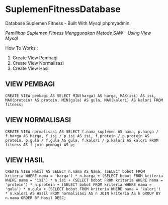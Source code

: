 # SuplemenFitnessDatabase
Database Suplemen Fitness - Built With Mysql phpmyadmin

*Pemilihan Suplemen Fitness Menggunakan Metode SAW - Using View Mysql*

How To Works :
1. Create View Pembagi
2. Create View Normalisasi
3. Create View Hasil



## VIEW PEMBAGI

```mysql
CREATE VIEW pembagi AS SELECT MIN(harga) AS harga, MAX(isi) AS isi, MAX(protein) AS protein, MIN(gula) AS gula, MAX(kalori) AS kalori FROM fitness;
```

## VIEW NORMALISASI

```mysql
CREATE VIEW normalisasi AS SELECT f.nama_suplemen AS nama, p.harga / f.harga AS harga, f.isi / p.isi AS isi, f.protein / p.protein AS protein, p.gula / f.gula AS gula, f.kalori / p.kalori AS kalori FROM fitness AS f join pembagi AS p;
```


## VIEW HASIL

```mysql
CREATE VIEW Hasil AS SELECT n.nama AS Nama, (SELECT bobot FROM kriteria WHERE nama = 'harga') * n.harga + (SELECT bobot FROM kriteria WHERE nama = 'isi') * n.isi + (SELECT bobot FROM kriteria WHERE nama = 'protein') * n.protein + (SELECT bobot FROM kriteria WHERE nama = 'gula') * n.gula + (SELECT bobot FROM kriteria WHERE nama = 'kalori') * n.kalori AS Hasil FROM normalisasi AS n JOIN kriteria AS k GROUP BY n.nama ORDER BY Hasil DESC;
```

